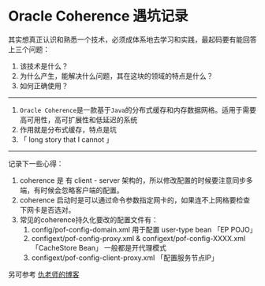 # Oracle Coherence 遇坑记录

其实想真正认识和熟悉一个技术，必须成体系地去学习和实践，最起码要有能回答上三个问题：

1. 该技术是什么？
2. 为什么产生，能解决什么问题，其在这块的领域的特点是什么？
3. 如何正确使用？

-----

1. `Oracle Coherence`是一款基于`Java`的分布式缓存和内存数据网格。适用于需要高可用性，高可扩展性和低延迟的系统
2. 作用就是分布式缓存，特点是坑
3. 「 long story that I cannot 」

-----

记录下一些心得：

1. coherence 是 有 client - server 架构的，所以修改配置的时候要注意同步多端，有时候会忽略客户端的配置。
2. coherence 启动时是可以通过命令参数指定网卡的，如果连不上网格要检查下网卡是否选对。
3. 常见的coherence持久化要改的配置文件有：
   1. config/pof-config-domain.xml  用于配置 user-type bean 「EP POJO」
   2. configext/pof-config-proxy.xml & configext/pof-config-XXXX.xml 「CacheStore Bean」 一般都是开代理模式
   3. configext/pof-config-client-proxy.xml 「配置服务节点IP」





另可参考 [仇老师的博客](https://www.qiubinren.com/categories/coherence/)

